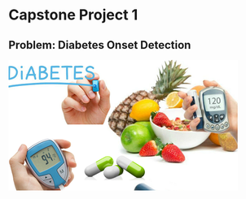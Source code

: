 # Capstone Project 1

## Problem: Diabetes Onset Detection

![Home](https://github.com/george1577/Thinkful_Data_Science/blob/master/Capstone%20project/Capstone%20project%201/Images/Diabetes-Care-Devices-Market.png)


